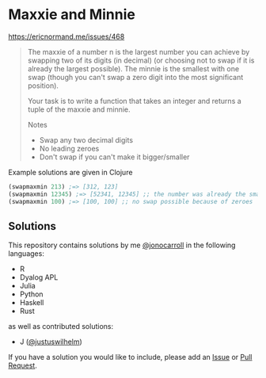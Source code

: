 # Maxxie and Minnie

https://ericnormand.me/issues/468

> The maxxie of a number n is the largest number you can achieve by swapping two
of its digits (in decimal) (or choosing not to swap if it is already the largest
possible). The minnie is the smallest with one swap (though you can't swap a
zero digit into the most significant position).
> 
> Your task is to write a function that takes an integer and returns a tuple of
the maxxie and minnie.
> 
> Notes
> 
> - Swap any two decimal digits
> - No leading zeroes
> - Don't swap if you can't make it bigger/smaller

Example solutions are given in Clojure 

```clojure
(swapmaxmin 213) ;=> [312, 123]
(swapmaxmin 12345) ;=> [52341, 12345] ;; the number was already the smallest
(swapmaxmin 100) ;=> [100, 100] ;; no swap possible because of zeroes
```

## Solutions

This repository contains solutions by me [@jonocarroll](https://github.com/jonocarroll) 
in the following languages:

- R
- Dyalog APL
- Julia
- Python
- Haskell
- Rust

as well as contributed solutions:

- J ([@justuswilhelm](https://github.com/justuswilhelm))

If you have a solution you would like to include, please add an 
[Issue](https://github.com/jonocarroll/MaxxieAndMinnie/issues/new/choose) or 
[Pull Request](https://github.com/jonocarroll/MaxxieAndMinnie/compare).
